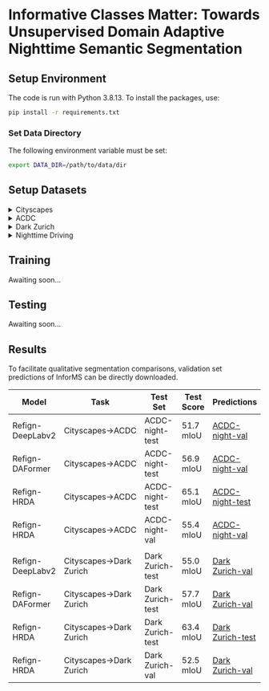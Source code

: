 # Informative Classes Matter: Towards Unsupervised Domain Adaptive Nighttime Semantic Segmentation

## Setup Environment
The code is run with Python 3.8.13. To install the packages, use:
```bash
pip install -r requirements.txt
```
### Set Data Directory

The following environment variable must be set:
```bash
export DATA_DIR=/path/to/data/dir
```

## Setup Datasets
<details>
  <summary>Cityscapes</summary>
  
  Please, download leftImg8bit_trainvaltest.zip and gt_trainvaltest.zip from [here](https://www.cityscapes-dataset.com/downloads/) and extract them to `$DATA_DIR/Cityscapes`.

  ```
  $DATA_DIR
  ├── Cityscapes
  │   ├── leftImg8bit
  │   │   ├── train
  │   │   ├── val
  │   ├── gtFine
  │   │   ├── train
  │   │   ├── val
  ├── ...
  ```
</details>

<details>
  <summary>ACDC</summary>
  
  Please, download rgb_anon_trainvaltest.zip and gt_trainval.zip from [here](https://acdc.vision.ee.ethz.ch/download) and extract them to `$DATA_DIR/ACDC`.

  ```
  $DATA_DIR
  ├── ACDC
  │   ├── rgb_anon_trainvaltest
  │   │   ├── rgb_anon
  │   │   │   ├── fog
  │   │   │   ├── night
  │   │   │   ├── rain
  │   │   │   ├── snow
  │   ├── gt_trainval
  │   │   ├── gt
  │   │   │   ├── fog
  │   │   │   ├── night
  │   │   │   ├── rain
  │   │   │   ├── snow
  ├── ...
  ```
</details>

<details>
  <summary>Dark Zurich</summary>
  
  Please, download the Dark_Zurich_train_anon.zip, Dark_Zurich_val_anon.zip, and Dark_Zurich_test_anon_withoutGt.zip from [here](https://www.trace.ethz.ch/publications/2019/GCMA_UIoU/) and extract them to `$DATA_DIR/DarkZurich`.

  ```
  $DATA_DIR
  ├── DarkZurich
  │   ├── rgb_anon
  │   │   ├── train
  │   │   ├── val
  │   │   ├── val_ref
  │   │   ├── test
  │   │   ├── test_ref
  │   ├── gt
  │   │   ├── val
  ├── ...
  ```
</details>

<details>
  <summary>Nighttime Driving</summary>
  
  Please, download the NighttimeDrivingTest.zip from [here](http://data.vision.ee.ethz.ch/daid/NighttimeDriving/NighttimeDrivingTest.zip) and extract it to `$DATA_DIR/NighttimeDrivingTest`.


  ```
  $DATA_DIR
  ├── NighttimeDrivingTest
  │   ├── leftImg8bit
  │   │   ├── test
  │   ├── gtCoarse_daytime_trainvaltest
  │   │   ├── test
  ├── ...
  ```
</details>

## Training
Awaiting soon...

## Testing
Awaiting soon...

## Results
To facilitate qualitative segmentation comparisons, validation set predictions of InforMS can be directly downloaded.

| Model         | Task           | Test Set       | Test Score    | Predictions  |
|---------------|----------------|-----------------|-----------------|------------|
| Refign-DeepLabv2 | Cityscapes→ACDC | ACDC-night-test | 51.7 mIoU | [ACDC-night-val]() 
| Refign-DAFormer | Cityscapes→ACDC | ACDC-night-test | 56.9 mIoU |  [ACDC-night-val]() 
| Refign-HRDA     | Cityscapes→ACDC | ACDC-night-test | 65.1 mIoU |  [ACDC-night-test]()
| Refign-HRDA     | Cityscapes→ACDC | ACDC-night-val | 55.4 mIoU | [ACDC-night-val]()
|||||||
| Refign-DeepLabv2 | Cityscapes→Dark Zurich | Dark Zurich-test | 55.0 mIoU |  [Dark Zurich-val]() 
| Refign-DAFormer | Cityscapes→Dark Zurich | Dark Zurich-test | 57.7 mIoU |  [Dark Zurich-val]() 
| Refign-HRDA     | Cityscapes→Dark Zurich | Dark Zurich-test | 63.4 mIoU |   [Dark Zurich-test]()
| Refign-HRDA     | Cityscapes→Dark Zurich | Dark Zurich-val | 52.5 mIoU |  [Dark Zurich-val]()
